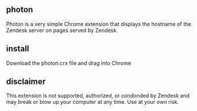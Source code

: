 ## photon

Photon is a very simple Chrome extension that displays the hostname of the Zendesk server on pages served by Zendesk.

## install
Download the photon.crx file and drag into Chrome

## disclaimer
This extension is not supported, authorized, or condonded by Zendesk and may break or blow up your computer at any time. Use at your own risk.

